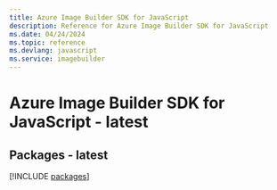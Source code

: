 ```yaml
---
title: Azure Image Builder SDK for JavaScript
description: Reference for Azure Image Builder SDK for JavaScript
ms.date: 04/24/2024
ms.topic: reference
ms.devlang: javascript
ms.service: imagebuilder
---
```

# Azure Image Builder SDK for JavaScript - latest
## Packages - latest
[!INCLUDE [packages](image-builder-index.md)]